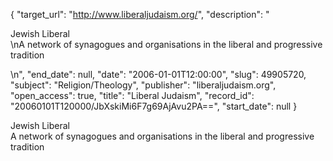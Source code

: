 {
  "target_url": "http://www.liberaljudaism.org/", 
  "description": "<p>Jewish Liberal<br />\nA network of synagogues and organisations in the liberal and progressive tradition</p>\n", 
  "end_date": null, 
  "date": "2006-01-01T12:00:00", 
  "slug": 49905720, 
  "subject": "Religion/Theology", 
  "publisher": "liberaljudaism.org", 
  "open_access": true, 
  "title": "Liberal Judaism", 
  "record_id": "20060101T120000/JbXskiMi6F7g69AjAvu2PA==", 
  "start_date": null
}

<p>Jewish Liberal<br />
A network of synagogues and organisations in the liberal and progressive tradition</p>
